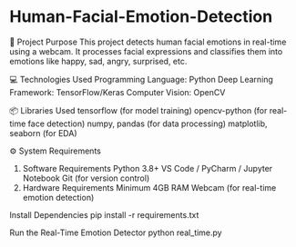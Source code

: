 # Human-Facial-Emotion-Detection

📌 Project Purpose
This project detects human facial emotions in real-time using a webcam. It processes facial expressions and classifies them into emotions like happy, sad, angry, surprised, etc.

💻 Technologies Used
Programming Language: Python
Deep Learning Framework: TensorFlow/Keras
Computer Vision: OpenCV

📦 Libraries Used
tensorflow (for model training)
opencv-python (for real-time face detection)
numpy, pandas (for data processing)
matplotlib, seaborn (for EDA)

⚙️ System Requirements
1. Software Requirements
Python 3.8+
VS Code / PyCharm / Jupyter Notebook
Git (for version control)
2. Hardware Requirements
Minimum 4GB RAM
Webcam (for real-time emotion detection)

Install Dependencies
pip install -r requirements.txt

Run the Real-Time Emotion Detector
python real_time.py
